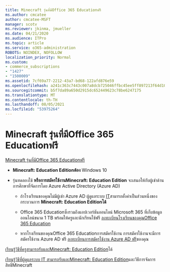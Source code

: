 ```yaml
---
title: Minecraft รุ่นที่มีOffice 365 Educationฟรี
ms.author: cmcatee
author: cmcatee-MSFT
manager: scotv
ms.reviewer: jkinma, jmueller
ms.date: 04/21/2020
ms.audience: ITPro
ms.topic: article
ms.service: o365-administration
ROBOTS: NOINDEX, NOFOLLOW
localization_priority: Normal
ms.custom:
- commerce_subscriptions
- "1427"
- "1500009"
ms.assetid: 7cf69a77-2212-43a7-bd68-122afd876e59
ms.openlocfilehash: a241c363c7443c007a8dcb725046ffbc45ee5ff897213f64d109eab8a4fc4ff4
ms.sourcegitcommit: b5f7da89a650d2915dc652449623c78be6247175
ms.translationtype: MT
ms.contentlocale: th-TH
ms.lasthandoff: 08/05/2021
ms.locfileid: "53975264"
---
```

# <a name="minecraft-edition-with-office-365-education-for-free"></a>Minecraft รุ่นที่มีOffice 365 Educationฟรี

[Minecraft รุ่นที่มีOffice 365 Educationฟรี](https://docs.microsoft.com/education/windows/get-minecraft-for-education)
  
- **Minecraft: Education Editionต้อง** Windows 10

- รุ่นทดลองใช้ **หรือการสมัครใช้งานMinecraft: Education Edition** จะเสนอให้กับผู้เช่าด้านการศึกษาที่จัดการโดย Azure Active Directory (Azure AD)

  - ถ้าโรงเรียนของคุณไม่มีผู้เช่า Azure AD ผู้ดูแลระบบ [IT](https://docs.microsoft.com/education/windows/school-get-minecraft)สามารถตั้งค่าเป็นส่วนหนึ่งของกระบวนการ **Minecraft: Education Editionได้**

  - Office 365 Educationซึ่งรวมถึงแอปเวอร์ชันออนไลน์ Microsoft 365 ที่เก็บข้อมูลออนไลน์ขนาด 1 TB พร้อมให้ครูและนักเรียนใช้ฟรี [ลงทะเบียนโรงเรียนของคุณOffice 365 Education](https://www.microsoft.com/education/products/office)

  - หากโรงเรียนของคุณOffice 365 Educationการสมัครใช้งาน การสมัครใช้งานจะมีการสมัครใช้งาน Azure AD ฟรี [ลงทะเบียนการสมัครใช้งาน Azure AD ฟรี](https://msdn.microsoft.com/library/windows/hardware/mt703369%28v=vs.85%29.aspx)ของคุณ

[เรียนรู้วิธีที่ครูสามารถรับและMinecraft: Education Edition](https://docs.microsoft.com/education/windows/teacher-get-minecraft)ได้
  
[เรียนรู้วิธีที่ผู้ดูแลระบบ IT สามารถรับและMinecraft: Education Edition](https://docs.microsoft.com/education/windows/school-get-minecraft)และวิธีการจัดการสิทธิ์Minecraft